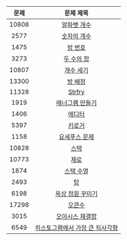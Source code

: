 | 문제 | 문제 제목 |
| :--: | :--: |
| 10808 | [알파벳 개수](https://www.acmicpc.net/problem/10808) | 
| 2577 | [숫자의 개수](https://www.acmicpc.net/problem/2577) | 
| 1475 | [방 번호](https://www.acmicpc.net/problem/1475) | 
| 3273 | [두 수의 합](https://www.acmicpc.net/problem/3273) | 
| 10807 | [개수 세기](https://www.acmicpc.net/problem/10807) |
| 13300 | [방 배정](https://www.acmicpc.net/problem/13300) | 
| 11328 | [Strfry](https://www.acmicpc.net/problem/11328) | 
| 1919 | [애너그램 만들기](https://www.acmicpc.net/problem/1919) | 
| 1406 | [에디터](https://www.acmicpc.net/problem/1406) |
| 5397 | [키로거](https://www.acmicpc.net/problem/5397) |
| 1158 | [요세푸스 문제](https://www.acmicpc.net/problem/1158) |
| 10828 | [스택](https://www.acmicpc.net/problem/10828) |
| 10773 | [제로](https://www.acmicpc.net/problem/10773) |
| 1874 | [스택 수열](https://www.acmicpc.net/problem/1874) |
| 2493 | [탑](https://www.acmicpc.net/problem/2493) |
| 6198 | [옥상 정원 꾸미기](https://www.acmicpc.net/problem/6198) |
| 17298 | [오큰수](https://www.acmicpc.net/problem/17298) |
| 3015 | [오아시스 재결합](https://www.acmicpc.net/problem/3015) |
| 6549 | [히스토그램에서 가장 큰 직사각형](https://www.acmicpc.net/problem/6549) |
